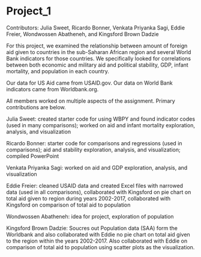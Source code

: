 
# Project_1

Contributors: Julia Sweet, Ricardo Bonner, Venkata Priyanka Sagi, Eddie Freier, Wondwossen Abatheneh, and Kingsford Brown Dadzie

For this project, we examined the relationship between amount of foreign aid given to countries in the sub-Saharan African region and several World Bank indicators for those countries. We specifically looked for correlations between both economic and military aid and political stability, GDP, infant mortality, and population in each country. 

Our data for US Aid came from USAID.gov. Our data on World Bank indicators came from Worldbank.org. 

All members worked on multiple aspects of the assignment. Primary contributions are below. 

Julia Sweet: created starter code for using WBPY and found indicator codes (used in many comparisons); worked on aid and infant mortality exploration, analysis, and visualization

Ricardo Bonner: starter code for comparisons and regressions (used in comparisons); aid and stability exploration, analysis, and visualization; compiled PowerPoint

Venkata Priyanka Sagi: worked on aid and GDP exploration, analysis, and visualization

Eddie Freier: cleaned USAID data and created Excel files with narrowed data (used in all comparisons), collaborated with Kingsford on pie chart on total aid given to region during years 2002-2017, collaborated with Kingsford on comparison of total aid to population

Wondwossen Abatheneh: idea for project, exploration of population

Kingsford Brown Dadzie: Soucres out Population data (SAA) form the Worldbank  and also collaborated with Eddie no pie chart on total aid given to the region within the years 2002-2017. Also collaborated with Eddie on comparison of total aid to population using scatter plots as the visualization. 
